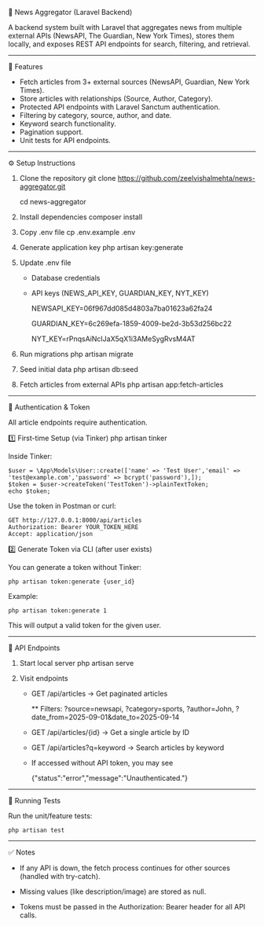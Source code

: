 📰 News Aggregator (Laravel Backend)

A backend system built with Laravel that aggregates news from multiple external APIs (NewsAPI, The Guardian, New York Times), stores them locally, and exposes REST API endpoints for search, filtering, and retrieval.

---

🚀 Features
- Fetch articles from 3+ external sources (NewsAPI, Guardian, New York Times).
- Store articles with relationships (Source, Author, Category).
- Protected API endpoints with Laravel Sanctum authentication.
- Filtering by category, source, author, and date.
- Keyword search functionality.
- Pagination support.
- Unit tests for API endpoints.

---

⚙️ Setup Instructions

1. Clone the repository
    git clone https://github.com/zeelvishalmehta/news-aggregator.git
   
    cd news-aggregator

3. Install dependencies
    composer install

4. Copy .env file
    cp .env.example .env

5. Generate application key
    php artisan key:generate

6. Update .env file
    - Database credentials
    - API keys (NEWS_API_KEY, GUARDIAN_KEY, NYT_KEY)

        NEWSAPI_KEY=06f967dd085d4803a7ba01623a62fa24
      
        GUARDIAN_KEY=6c269efa-1859-4009-be2d-3b53d256bc22
      
        NYT_KEY=rPnqsAiNcIJaX5qX1i3AMeSygRvsM4AT

7. Run migrations 
    php artisan migrate

8. Seed initial data
    php artisan db:seed

7. Fetch articles from external APIs
    php artisan app:fetch-articles

---

🔑 Authentication & Token

All article endpoints require authentication.

1️⃣ First-time Setup (via Tinker)
    php artisan tinker

Inside Tinker:

    $user = \App\Models\User::create(['name' => 'Test User','email' => 'test@example.com','password' => bcrypt('password'),]);
    $token = $user->createToken('TestToken')->plainTextToken;    
    echo $token;

Use the token in Postman or curl:

    GET http://127.0.0.1:8000/api/articles
    Authorization: Bearer YOUR_TOKEN_HERE
    Accept: application/json

2️⃣ Generate Token via CLI (after user exists)

You can generate a token without Tinker:

    php artisan token:generate {user_id}

Example:

    php artisan token:generate 1

This will output a valid token for the given user.

---

📡 API Endpoints

1. Start local server
    php artisan serve

2. Visit endpoints

    - GET /api/articles → Get paginated articles
      
        ** Filters: ?source=newsapi, ?category=sports, ?author=John, ?date_from=2025-09-01&date_to=2025-09-14

    - GET /api/articles/{id} → Get a single article by ID

    - GET /api/articles?q=keyword → Search articles by keyword

    - If accessed  without API token, you may see
      
        {"status":"error","message":"Unauthenticated."}

---

🧪 Running Tests

Run the unit/feature tests:

    php artisan test

---

✅ Notes

- If any API is down, the fetch process continues for other sources (handled with try-catch).

- Missing values (like description/image) are stored as null.

- Tokens must be passed in the Authorization: Bearer <token> header for all API calls.

